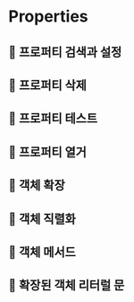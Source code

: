 # Properties

## 🐇 프로퍼티 검색과 설정

## 🐇 프로퍼티 삭제



## 🐇 프로퍼티 테스트

## 🐇 프로퍼티 열거





## 🐇 객체 확장

## 🐇 객체 직렬화

## 🐇 객체 메서드

## 🐇 확장된 객체 리터럴 문

